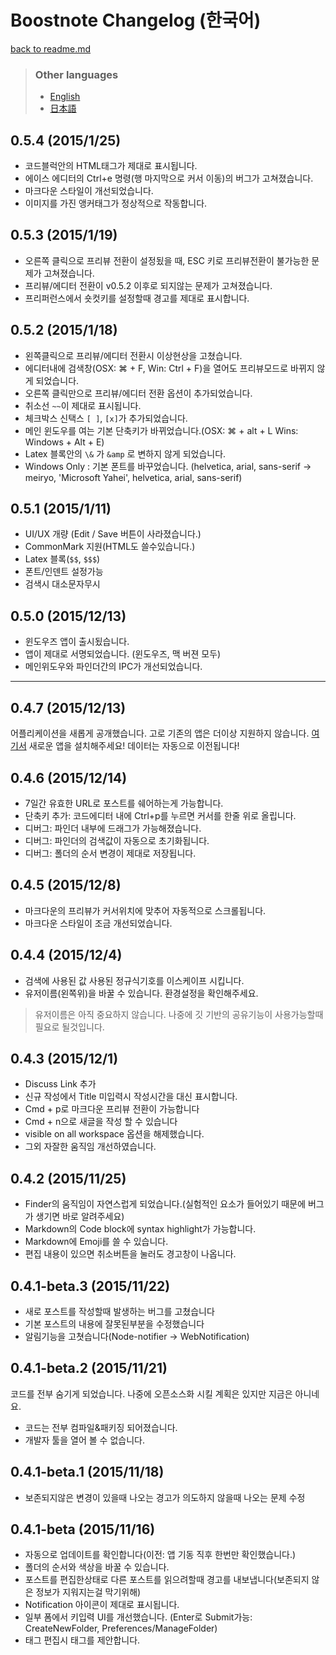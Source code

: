 # Boostnote Changelog (한국어)

[back to readme.md](readme.md)

> ### Other languages
> - [English](changelog.md)
> - [日本語](changelog-jp.md)

## 0.5.4 (2015/1/25)

- 코드블럭안의 HTML태그가 제대로 표시됩니다.
- 에이스 에디터의 Ctrl+e 명령(행 마지막으로 커서 이동)의 버그가 고쳐졌습니다.
- 마크다운 스타일이 개선되었습니다.
- 이미지를 가진 앵커태그가 정상적으로 작동합니다.

## 0.5.3 (2015/1/19)

- 오른쪽 클릭으로 프리뷰 전환이 설정됬을 때, ESC 키로 프리뷰전환이 불가능한 문제가 고쳐졌습니다.
- 프리뷰/에디터 전환이 v0.5.2 이후로 되지않는 문제가 고쳐졌습니다.
- 프리퍼런스에서 숏컷키를 설정할때 경고를 제대로 표시합니다.

## 0.5.2 (2015/1/18)

- 왼쪽클릭으로 프리뷰/에디터 전환시 이상현상을 고쳤습니다.
- 에디터내에 검색창(OSX: ⌘ + F, Win: Ctrl + F)을 열어도 프리뷰모드로 바뀌지 않게 되었습니다.
- 오른쪽 클릭만으로 프리뷰/에디터 전환 옵션이 추가되었습니다.
- 취소선 `~~`이 제대로 표시됩니다.
- 체크박스 신택스 `[ ]`, `[x]`가 추가되었습니다.
- 메인 윈도우를 여는 기본 단축키가 바뀌었습니다.(OSX: ⌘ + alt + L Wins: Windows + Alt + E)
- Latex 블록안의 `\&` 가 `&amp` 로 변하지 않게 되었습니다.
- Windows Only : 기본 폰트를 바꾸었습니다. (helvetica, arial, sans-serif -> meiryo, 'Microsoft Yahei', helvetica, arial, sans-serif)

## 0.5.1 (2015/1/11)

- UI/UX 개량 (Edit / Save 버튼이 사라졌습니다.)
- CommonMark 지원(HTML도 쓸수있습니다.)
- Latex 블록(`$$`, `$$$`)
- 폰트/인덴트 설정가능
- 검색시 대소문자무시

## 0.5.0 (2015/12/13)

- 윈도우즈 앱이 출시됬습니다.
- 앱이 제대로 서명되었습니다. (윈도우즈, 맥 버젼 모두)
- 메인위도우와 파인더간의 IPC가 개선되었습니다.

---

## 0.4.7 (2015/12/13)

어플리케이션을 새롭게 공개했습니다. 고로 기존의 앱은 더이상 지원하지 않습니다.
[여기서](http://b00st.io) 새로운 앱을 설치해주세요! 데이터는 자동으로 이전됩니다!

## 0.4.6 (2015/12/14)

- 7일간 유효한 URL로 포스트를 쉐어하는게 가능합니다.
- 단축키 추가: 코드에디터 내에 Ctrl+p를 누르면 커서를 한줄 위로 올립니다.
- 디버그: 파인더 내부에 드래그가 가능해졌습니다.
- 디버그: 파인더의 검색값이 자동으로 초기화됩니다.
- 디버그: 폴더의 순서 변경이 제대로 저장됩니다.

## 0.4.5 (2015/12/8)

- 마크다운의 프리뷰가 커서위치에 맞추어 자동적으로 스크롤됩니다.
- 마크다운 스타일이 조금 개선되었습니다.

## 0.4.4 (2015/12/4)

- 검색에 사용된 값 사용된 정규식기호를 이스케이프 시킵니다.
- 유저이름(왼쪽위)을 바꿀 수 있습니다. 환경설정을 확인해주세요.

> 유저이름은 아직 중요하지 않습니다.
> 나중에 깃 기반의 공유기능이 사용가능할때 필요로 될것입니다.

## 0.4.3 (2015/12/1)

- Discuss Link 추가
- 신규 작성에서 Title 미입력시 작성시간을 대신 표시합니다.
- Cmd + p로 마크다운 프리뷰 전환이 가능합니다
- Cmd + n으로 새글을 작성 할 수 있습니다
- visible on all workspace 옵션을 해제했습니다.
- 그외 자잘한 움직임 개선하였습니다.

## 0.4.2 (2015/11/25)

- Finder의 움직임이 자연스럽게 되었습니다.(실험적인 요소가 들어있기 때문에 버그가 생기면 바로 알려주세요)
- Markdown의 Code block에 syntax highlight가 가능합니다.
- Markdown에 Emoji를 쓸 수 있습니다.
- 편집 내용이 있으면 취소버튼을 눌러도 경고창이 나옵니다.

## 0.4.1-beta.3 (2015/11/22)

- 새로 포스트를 작성할때 발생하는 버그를 고쳤습니다
- 기본 포스트의 내용에 잘못된부분을 수정했습니다
- 알림기능을 고쳣습니다(Node-notifier -> WebNotification)

## 0.4.1-beta.2 (2015/11/21)

코드를 전부 숨기게 되었습니다.
나중에 오픈소스화 시킬 계획은 있지만 지금은 아니네요.

- 코드는 전부 컴파일&패키징 되어졌습니다.
- 개발자 툴을 열어 볼 수 없습니다.

## 0.4.1-beta.1 (2015/11/18)

- 보존되지않은 변경이 있을때 나오는 경고가 의도하지 않을때 나오는 문제 수정

## 0.4.1-beta (2015/11/16)

- 자동으로 업데이트를 확인합니다(이전: 앱 기동 직후 한번만 확인했습니다.)
- 폴더의 순서와 색상을 바꿀 수 있습니다.
- 포스트를 편집한상태로 다른 포스트를 읽으려할때 경고를 내보냅니다(보존되지 않은 정보가 지워지는걸 막기위해)
- Notification 아이콘이 제대로 표시됩니다.
- 일부 폼에서 키입력 UI를 개선했습니다.
(Enter로 Submit가능: CreateNewFolder, Preferences/ManageFolder)
- 태그 편집시 태그를 제안합니다.

